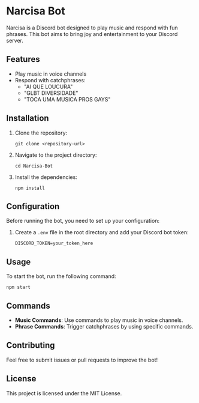 # Narcisa Bot

Narcisa is a Discord bot designed to play music and respond with fun phrases. This bot aims to bring joy and entertainment to your Discord server.

## Features

- Play music in voice channels
- Respond with catchphrases:
  - "AI QUE LOUCURA"
  - "GLBT DIVERSIDADE"
  - "TOCA UMA MUSICA PROS GAYS"

## Installation

1. Clone the repository:
   ```
   git clone <repository-url>
   ```

2. Navigate to the project directory:
   ```
   cd Narcisa-Bot
   ```

3. Install the dependencies:
   ```
   npm install
   ```

## Configuration

Before running the bot, you need to set up your configuration:

1. Create a `.env` file in the root directory and add your Discord bot token:
   ```
   DISCORD_TOKEN=your_token_here
   ```

## Usage

To start the bot, run the following command:
```
npm start
```

## Commands

- **Music Commands**: Use commands to play music in voice channels.
- **Phrase Commands**: Trigger catchphrases by using specific commands.

## Contributing

Feel free to submit issues or pull requests to improve the bot!

## License

This project is licensed under the MIT License.